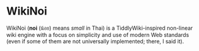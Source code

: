 # WikiNoi

WikiNoi (**noi** (น้อย) means _small_ in Thai) is a TiddlyWiki-inspired non-linear wiki engine with
a focus on simplicity and use of modern Web standards (even if some of them are not universally implemented; there, I said it).
